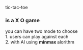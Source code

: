 
tic-tac-toe
<h3>is a X O game</h3>
you can have two mode to choose <br>
1. users can play against each <br>
2. with AI using <b> minmax </b> alorithm
